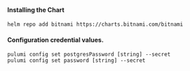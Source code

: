 #### Installing the Chart
```hcl
helm repo add bitnami https://charts.bitnami.com/bitnami
```

#### Configuration credential values.
```hcl
pulumi config set postgresPassword [string] --secret
pulumi config set password [string] --secret
```